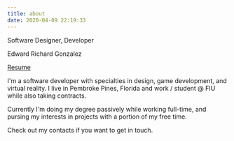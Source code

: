 ```yaml
---
title: about
date: 2020-04-09 22:19:33
---
```


Software Designer, Developer

Edward Richard Gonzalez

[Resume](https://drive.google.com/file/d/1sULVoHdZfQij2yQXn_G_H97b-SGbPcs5/view?usp=sharing)

I'm a software developer with specialties in design, game development, and virtual reality. I live in Pembroke Pines, Florida and work / student @ FIU while also taking contracts. 

Currently I'm doing my degree passively while working full-time, and pursing my interests in projects with a portion of my free time.

Check out my contacts if you want to get in touch.